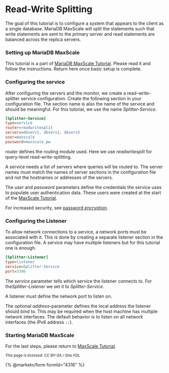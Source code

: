 # Read-Write Splitting

The goal of this tutorial is to configure a system that appears to the client as a single
database. MariaDB MaxScale will split the statements such that write statements are sent
to the primary server and read statements are balanced across the replica servers.

### Setting up MariaDB MaxScale

This tutorial is a part of [MariaDB MaxScale Tutorial](../maxscale-archive/archive/mariadb-maxscale-25-01/mariadb-maxscale-25-01-tutorials/mariadb-maxscale-2501-maxscale-2501-setting-up-mariadb-maxscale.md).
Please read it and follow the instructions. Return here once basic setup is complete.

### Configuring the service

After configuring the servers and the monitor, we create a read-write-splitter service configuration. Create the following section in your configuration file. The section name is also the name of the service and should be meaningful. For this tutorial, we use the name _Splitter-Service_.

```ini
[Splitter-Service]
type=service
router=readwritesplit
servers=dbserv1, dbserv2, dbserv3
user=maxscale
password=maxscale_pw
```

_router_ defines the routing module used. Here we use _readwritesplit_ for query-level read-write-splitting.

A service needs a list of servers where queries will be routed to. The server names must
match the names of server sections in the configuration file and not the hostnames or
addresses of the servers.

The _user_ and _password_ parameters define the credentials the service uses to populate
user authentication data. These users were created at the start of the [MaxScale Tutorial](../maxscale-archive/archive/mariadb-maxscale-25-01/mariadb-maxscale-25-01-tutorials/mariadb-maxscale-2501-maxscale-2501-setting-up-mariadb-maxscale.md).

For increased security, see [password encryption](../maxscale-archive/archive/mariadb-maxscale-25-01/mariadb-maxscale-25-01-tutorials/mariadb-maxscale-2501-maxscale-2501-encrypting-passwords.md).

### Configuring the Listener

To allow network connections to a service, a network ports must be associated with it. This is done by creating a separate listener section in the configuration file. A service may have multiple listeners but for this tutorial one is enough.

```ini
[Splitter-Listener]
type=listener
service=Splitter-Service
port=3306
```

The _service_ parameter tells which service the listener connects to. For th&#x65;_&#x53;plitter-Listener_ we set it to _Splitter-Service_.

A listener must define the network port to listen on.

The optional _address_-parameter defines the local address the listener should bind to. This may be required when the host machine has multiple network interfaces. The default behavior is to listen on all network interfaces (the IPv6 address `::`).

### Starting MariaDB MaxScale

For the last steps, please return to [MaxScale Tutorial](../maxscale-archive/archive/mariadb-maxscale-25-01/mariadb-maxscale-25-01-tutorials/mariadb-maxscale-2501-maxscale-2501-setting-up-mariadb-maxscale.md).

<sub>_This page is licensed: CC BY-SA / Gnu FDL_</sub>

{% @marketo/form formId="4316" %}
